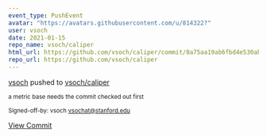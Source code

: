 ```yaml
---
event_type: PushEvent
avatar: "https://avatars.githubusercontent.com/u/814322?"
user: vsoch
date: 2021-01-15
repo_name: vsoch/caliper
html_url: https://github.com/vsoch/caliper/commit/8a75aa19ab6fbd4e530ab704de96919e25492b26
repo_url: https://github.com/vsoch/caliper
---
```


<a href='https://github.com/vsoch' target='_blank'>vsoch</a> pushed to <a href='https://github.com/vsoch/caliper' target='_blank'>vsoch/caliper</a>

<small>a metric base needs the commit checked out first

Signed-off-by: vsoch <vsochat@stanford.edu></small>

<a href='https://github.com/vsoch/caliper/commit/8a75aa19ab6fbd4e530ab704de96919e25492b26' target='_blank'>View Commit</a>